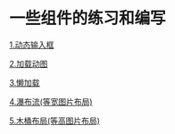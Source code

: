 # 一些组件的练习和编写
[1.动态输入框](https://tcitds1.github.io/blog/html5&css3/input.html)

[2.加载动图](https://tcitds1.github.io/blog/html5&css3/loading1.html)

[3.懒加载]()

[4.瀑布流(等宽图片布局)](https://tcitds1.github.io/blog/pubuliu/index.html)

[5.木桶布局(等高图片布局)](https://tcitds1.github.io/blog/mutong&backtop/mutong.html)